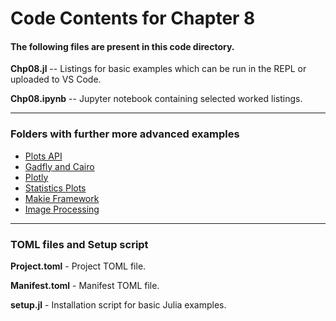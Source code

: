 # Code Contents for Chapter 8

#### The following files are present in this code directory.

**Chp08.jl** -- Listings for basic examples which can be run in the REPL or uploaded to VS Code.

**Chp08.ipynb** -- Jupyter notebook containing selected worked listings.

---

### Folders with further more advanced examples

- [Plots API](Plots-API)
- [Gadfly and Cairo](Gadfly) 
- [Plotly](Plotly)
- [Statistics Plots](StatsPlots)
- [Makie Framework](Makie)
- [Image Processing](ImageProcs)

---

### TOML files and Setup script
 
**Project.toml** - Project TOML file.

**Manifest.toml** - Manifest TOML file.

**setup.jl** - Installation script for basic Julia examples.

